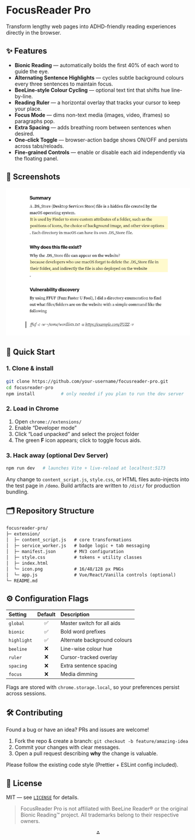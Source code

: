 # FocusReader Pro <!-- omit in toc -->

Transform lengthy web pages into ADHD-friendly reading experiences directly in the browser.

## ✨ Features

- **Bionic Reading** — automatically bolds the first 40% of each word to guide the eye.
- **Alternating Sentence Highlights** — cycles subtle background colours every three sentences to maintain focus.
- **BeeLine-style Colour Cycling** — optional text tint that shifts hue line-by-line.
- **Reading Ruler** — a horizontal overlay that tracks your cursor to keep your place.
- **Focus Mode** — dims non-text media (images, video, iframes) so paragraphs pop.
- **Extra Spacing** — adds breathing room between sentences when desired.
- **One-click Toggle** — browser-action badge shows ON/OFF and persists across tabs/reloads.
- **Fine-grained Controls** — enable or disable each aid independently via the floating panel.


## 📸 Screenshots

![Screenshot.](https://github.com/xerocorps/adhd-focus-ext/blob/main/demo.png)

## 🚀 Quick Start

### 1. Clone \& install

```bash
git clone https://github.com/your-username/focusreader-pro.git
cd focusreader-pro
npm install          # only needed if you plan to run the dev server
```


### 2. Load in Chrome

1. Open `chrome://extensions/`
2. Enable “Developer mode”
3. Click “Load unpacked” and select the project folder
4. The green **F** icon appears; click to toggle focus aids.

### 3. Hack away (optional Dev Server)

```bash
npm run dev   # launches Vite + live-reload at localhost:5173
```

Any change to `content_script.js`, `style.css`, or HTML files auto-injects into the test page in `/demo`. Build artifacts are written to `/dist/` for production bundling.

## 🗂️ Repository Structure

```
focusreader-pro/
├─ extension/
│  ├─ content_script.js   # core transformations
│  ├─ service_worker.js   # badge logic + tab messaging
│  ├─ manifest.json       # MV3 configuration
│  ├─ style.css           # tokens + utility classes
│  ├─ index.html
│  └─ icon.png            # 16/48/128 px PNGs
│  └─ app.js              # Vue/React/Vanilla controls (optional)
└─ README.md
```


## ⚙️ Configuration Flags

| Setting | Default | Description |
| :-- | :--: | :-- |
| `global` | ✅ | Master switch for all aids |
| `bionic` | ✅ | Bold word prefixes |
| `highlight` | ✅ | Alternate background colours |
| `beeline` | ❌ | Line-wise colour hue |
| `ruler` | ❌ | Cursor-tracked overlay |
| `spacing` | ❌ | Extra sentence spacing |
| `focus` | ❌ | Media dimming |

Flags are stored with `chrome.storage.local`, so your preferences persist across sessions.

## 🛠️ Contributing

Found a bug or have an idea? PRs and issues are welcome!

1. Fork the repo \& create a branch:
`git checkout -b feature/amazing-idea`
2. Commit your changes with clear messages.
3. Open a pull request describing **why** the change is valuable.

Please follow the existing code style (Prettier + ESLint config included).

## 📄 License

MIT — see [`LICENSE`](LICENSE) for details.

> FocusReader Pro is not affiliated with BeeLine Reader® or the original Bionic Reading™ project. All trademarks belong to their respective owners.

<div style="text-align: center">⁂</div>

